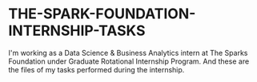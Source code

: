 # THE-SPARK-FOUNDATION-INTERNSHIP-TASKS
I'm working as a Data Science & Business Analytics intern at The Sparks Foundation under Graduate Rotational Internship Program.
And these are the files of my tasks performed during the internship.
